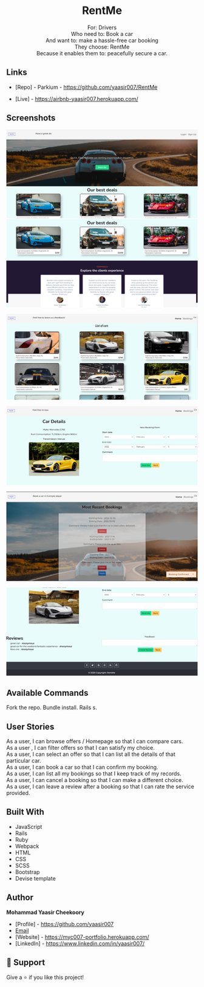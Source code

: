 <h1 align="center">RentMe</h1>

<p align="center">
For:  Drivers <br>
Who need to: Book a car  <br>
And want to: make a hassle-free car booking<br>
They choose: RentMe<br>
Because it enables them to: peacefully secure a car. <br>
</p>

## Links

- [Repo] - Parkium - https://github.com/yaasir007/RentMe

- [Live] - https://airbnb-yaasir007.herokuapp.com/

## Screenshots

![Home Page](/screenshots/homepage1.png "Home Page")
![Home Page](/screenshots/homepage2.png "Home Page")

![User-Side](/screenshots/user/user-homepage.png "User-Side")

![User-Side](/screenshots/user/user-carbooking.png "User-Side")

![User-Side](/screenshots/user/user-bookingconfirmed.png "User-Side")

![User-Side](/screenshots/user/user-carreviews.png "User-Side")

## Available Commands
Fork the repo.
Bundle install.
Rails s.

## User Stories
As a user, I can browse offers / Homepage so that I can compare cars.<br>
As a user , I can filter offers so that I can satisfy my choice.<br>
As a user, I can select an offer so that I can list all the details of that particular car.<br>
As a user, I can book a car so that I can confirm my booking.<br>
As a user, I can list all my bookings so that I keep track of my records.<br>
As a user, I can cancel a booking so that I can make a different choice.<br>
As a user, I can leave a review after a booking so that I can rate the service provided.<br>


## Built With
- JavaScript
- Rails
- Ruby
- Webpack
- HTML
- CSS
- SCSS
- Bootstrap
- Devise template

## Author
**Mohammad Yaasir Cheekoory**

- [Profile] - https://github.com/yaasir007
- [Email](mailto:yaasir1997@gmail.com?subject=Hi "Hi!")
- [Website] - https://myc007-portfolio.herokuapp.com/
- [LinkedIn] - https://www.linkedin.com/in/yaasir007/


## 🤝 Support
Give a ⭐️ if you like this project!
